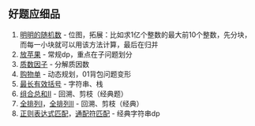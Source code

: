 
## 好题应细品

1. [明明的随机数](https://www.nowcoder.com/practice/3245215fffb84b7b81285493eae92ff0) - 位图，拓展：比如求1亿个整数的最大前10个整数，先分块，而每一小块就可以用该方法计算，最后在归并
2. [放苹果](https://www.nowcoder.com/practice/bfd8234bb5e84be0b493656e390bdebf) - 常规dp，重点在子问题划分
3. [质数因子](https://www.nowcoder.com/practice/196534628ca6490ebce2e336b47b3607) - 分解质因数
4. [购物单](https://www.nowcoder.com/practice/f9c6f980eeec43ef85be20755ddbeaf4) - 动态规划，01背包问题变形
5. [最长有效括号](https://leetcode.cn/problems/longest-valid-parentheses/) - 字符串、栈
6. [组合总和II](https://leetcode.cn/problems/combination-sum-ii/) - 回溯、剪枝（经典题）
7. [全排列I](https://leetcode.cn/problems/permutations/)，[全排列II](https://leetcode.cn/problems/permutations-ii/) - 回溯、剪枝（经典）
8. [正则表达式匹配](https://leetcode.cn/problems/regular-expression-matching/)，[通配符匹配](https://leetcode.cn/problems/wildcard-matching/comments/) - 经典字符串dp